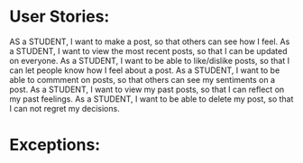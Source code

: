 # User Stories:

AS a STUDENT, I want to make a post, so that others can see how I feel. <n/>
As a STUDENT, I want to view the most recent posts, so that I can be updated on everyone. <n/>
As a STUDENT, I want to be able to like/dislike posts, so that I can let people know how I feel about a post. <n/>
As a STUDENT, I want to be able to commment on posts, so that others can see my sentiments on a post. <n/>
As a STUDENT, I want to view my past posts, so that I can reflect on my past feelings. <n/>
As a STUDENT, I want to be able to delete my post, so that I can not regret my decisions. <n/>

# Exceptions:

